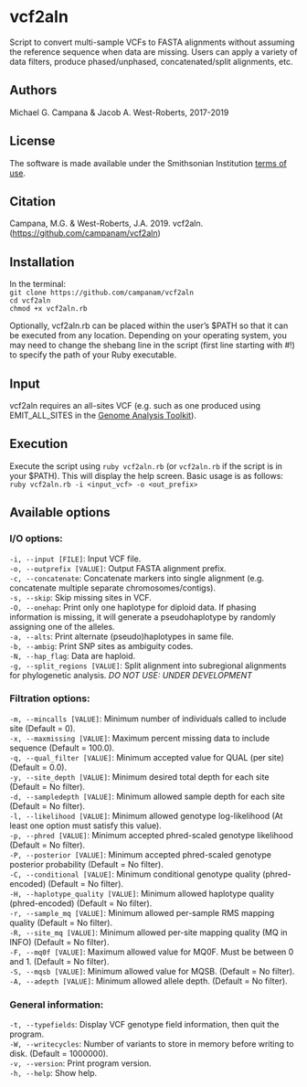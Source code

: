 # vcf2aln
Script to convert multi-sample VCFs to FASTA alignments without assuming the reference sequence when data are missing. Users can apply a variety of data filters, produce phased/unphased, concatenated/split alignments, etc.  

## Authors
Michael G. Campana & Jacob A. West-Roberts, 2017-2019  

## License  
The software is made available under the Smithsonian Institution [terms of use](https://wwww.si.edu/termsofuse).  

## Citation  
Campana, M.G. & West-Roberts, J.A. 2019. vcf2aln. (https://github.com/campanam/vcf2aln)  

## Installation  
In the terminal:  
`git clone https://github.com/campanam/vcf2aln`  
`cd vcf2aln`  
`chmod +x vcf2aln.rb`  

Optionally, vcf2aln.rb can be placed within the user’s $PATH so that it can be executed from any location. Depending on your operating system, you may need to change the shebang line in the script (first line starting with #!) to specify the path of your Ruby executable.  

## Input  
vcf2aln requires an all-sites VCF (e.g. such as one produced using EMIT_ALL_SITES in the [Genome Analysis Toolkit](https://software.broadinstitute.org/gatk/)).  

## Execution
Execute the script using `ruby vcf2aln.rb` (or `vcf2aln.rb` if the script is in your $PATH). This will display the help screen. Basic usage is as follows:  
`ruby vcf2aln.rb -i <input_vcf> -o <out_prefix>` 

## Available options  
### I/O options:  
`-i, --input [FILE]`: Input VCF file.  
`-o, --outprefix [VALUE]`: Output FASTA alignment prefix.  
`-c, --concatenate`: Concatenate markers into single alignment (e.g. concatenate multiple separate chromosomes/contigs).  
`-s, --skip`: Skip missing sites in VCF.  
`-O, --onehap`: Print only one haplotype for diploid data. If phasing information is missing, it will generate a pseudohaplotype by randomly assigning one of the alleles.  
`-a, --alts`: Print alternate (pseudo)haplotypes in same file.  
`-b, --ambig`: Print SNP sites as ambiguity codes.  
`-N, --hap_flag`: Data are haploid.  
`-g, --split_regions [VALUE]`: Split alignment into subregional alignments for phylogenetic analysis. *DO NOT USE: UNDER DEVELOPMENT*  

### Filtration options:  
`-m, --mincalls [VALUE]`: Minimum number of individuals called to include site (Default = 0).  
`-x, --maxmissing [VALUE]`: Maximum percent missing data to include sequence (Default = 100.0).  
`-q, --qual_filter [VALUE]`: Minimum accepted value for QUAL (per site) (Default = 0.0).  
`-y, --site_depth [VALUE]`: Minimum desired total depth for each site (Default = No filter).  
`-d, --sampledepth [VALUE]`: Minimum allowed sample depth for each site (Default = No filter).  
`-l, --likelihood [VALUE]`: Minimum allowed genotype log-likelihood (At least one option must satisfy this value).  
`-p, --phred [VALUE]`: Minimum accepted phred-scaled genotype likelihood (Default = No filter).  
`-P, --posterior [VALUE]`: Minimum accepted phred-scaled genotype posterior probability (Default = No filter).  
`-C, --conditional [VALUE]`: Minimum conditional genotype quality (phred-encoded) (Default = No filter).  
`-H, --haplotype_quality [VALUE]`: Minimum allowed haplotype quality (phred-encoded) (Default = No filter).  
`-r, --sample_mq [VALUE]`: Minimum allowed per-sample RMS mapping quality (Default = No filter).  
`-R, --site_mq [VALUE]`: Minimum allowed per-site mapping quality (MQ in INFO) (Default = No filter).  
`-F, --mq0f [VALUE]`: Maximum allowed value for MQ0F. Must be between 0 and 1. (Default = No filter).  
`-S, --mqsb [VALUE]`: Minimum allowed value for MQSB. (Default = No filter).  
`-A, --adepth [VALUE]`: Minimum allowed allele depth. (Default = No filter).  

### General information:
`-t, --typefields`: Display VCF genotype field information, then quit the program.  
`-W, --writecycles`: Number of variants to store in memory before writing to disk. (Default = 1000000).  
`-v, --version`: Print program version.  
`-h, --help`: Show help.  

